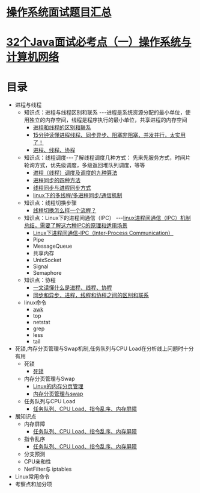 
# [操作系统面试题目汇总](https://jiangren.work/2020/02/16/%E6%93%8D%E4%BD%9C%E7%B3%BB%E7%BB%9F%E9%9D%A2%E8%AF%95%E9%A2%98%E7%9B%AE%E6%B1%87%E6%80%BB/)
# [32个Java面试必考点（一）操作系统与计算机网络](https://blog.csdn.net/qq_41790113/article/details/109788295)

# 目录
* 进程与线程
  * 知识点：进程与线程区别和联系 ---进程是系统资源分配的最小单位，使用独立的内存空间，线程是程序执行的最小单位，共享进程的内存空间
    * [进程和线程的区别和联系](https://developer.aliyun.com/article/441467) 
    * [15分钟读懂进程线程、同步异步、阻塞非阻塞、并发并行，太实用了！](https://cloud.tencent.com/developer/article/1592939)
    * [进程、线程、协程](https://www.cnblogs.com/cac2020/p/11752631.html)
  * 知识点：线程调度---了解线程调度几种方式： 先来先服务方式，时间片轮询方式，优先级调度，多级返回堆队列调度，等等
    * [进程（线程）调度及调度的九种算法](https://blog.csdn.net/m0_58353740/article/details/124048687) 
    * [进程同步的四种方法](https://blog.csdn.net/wuhuagu_wuhuaguo/article/details/78591330)
    * [线程同步与进程同步方式](https://www.acwing.com/blog/content/7275/)
    * [linux下的多线程/多进程同步/通信机制](https://blog.csdn.net/KingCat666/article/details/75269593)
  * 知识点：线程切换步骤
    * [线程切换怎么样一个流程？](https://blog.csdn.net/u013256816/article/details/118533351#:~:text=%E7%BA%BF%E7%A8%8B%E5%88%87%E6%8D%A2%E7%9A%84%E6%B5%81%E7%A8%8B%EF%BC%9A%201,%E7%9A%84%E8%B0%83%E5%BA%A6%E9%80%89%E6%8B%A9%EF%BC%81%20...) 
  * 知识点：Linux下的进程间通信（IPC） ---[linux进程间通信（IPC）机制总结，需要了解这六种IPC的原理和适用场景](https://bbs.huaweicloud.com/blogs/197127#:~:text=%E5%9D%9A%E5%9B%BA%E7%9A%84%E6%A1%86%E6%9E%B6%E3%80%82-,%E5%9C%A8linux%E4%B8%8B%E7%9A%84%E5%A4%9A%E4%B8%AA%E8%BF%9B%E7%A8%8B%E9%97%B4%E7%9A%84%E9%80%9A%E4%BF%A1,%E5%A5%97%E6%8E%A5%E5%AD%97%E7%AD%89%E7%AD%89%E3%80%82)
      * [Linux下进程间通信-IPC（Inter-Process Communication）](https://www.cnblogs.com/cac2020/p/11757576.html) 
    * Pipe
    * MessageQueue
    * 共享内存
    * UnixSocket
    * Signal
    * Semaphore 
  * 知识点：协程 
    * [一文读懂什么是进程、线程、协程](https://www.cnblogs.com/Survivalist/p/11527949.html) 
    * [同步和异步，进程，线程和协程之间的区别和联系](https://blog.csdn.net/DD18203614685/article/details/93226319)
  * linux命令
    * [awk](https://www.cnblogs.com/cac2020/p/11760615.html)
    * top
    * netstat
    * grep
    * less
    * tail 
* 死锁,内存分页管理与Swap机制,任务队列与CPU Load在分析线上问题时十分有用
  * 死锁
    * [死锁](https://www.cnblogs.com/cac2020/p/11753738.html) 
  * 内存分页管理与Swap
    * [Linux的内存分页管理](https://www.cnblogs.com/vamei/p/9329278.html) 
    * [内存分页管理与swap](https://www.cnblogs.com/cac2020/p/11778635.html)
  * 任务队列与CPU Load
    * [任务队列、CPU Load、指令乱序、内存屏障](https://www.cnblogs.com/cac2020/p/11801177.html) 
* 展知识点
  * 内存屏障
    * [任务队列、CPU Load、指令乱序、内存屏障](https://www.cnblogs.com/cac2020/p/11801177.html)  
  * 指令乱序
    * [任务队列、CPU Load、指令乱序、内存屏障](https://www.cnblogs.com/cac2020/p/11801177.html)  
  * 分支预测
  * CPU亲和性
  * NetFilter与 iptables
* Linux常用命令  
* 考察点和加分项
